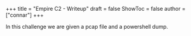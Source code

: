 +++
title = "Empire C2 - Writeup"
draft = false
ShowToc = false
author = ["connar"]
+++

In this challenge we are given a pcap file and a powershell dump.
